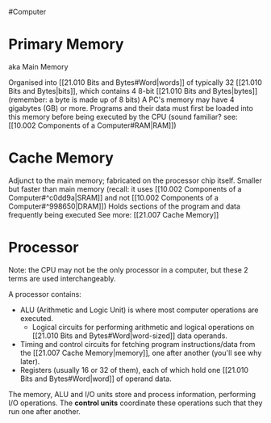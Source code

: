 #Computer 

# Primary Memory
aka Main Memory

Organised into [[21.010 Bits and Bytes#Word|words]] of typically 32 [[21.010 Bits and Bytes|bits]], which contains 4 8-bit [[21.010 Bits and Bytes|bytes]] (remember: a byte is made up of 8 bits)
A PC's memory may have 4 gigabytes (GB) or more.
Programs and their data must first be loaded into this memory before being executed by the CPU (sound familiar? see: [[10.002 Components of a Computer#RAM|RAM]])

# Cache Memory
Adjunct to the main memory; fabricated on the processor chip itself.
Smaller but faster than main memory (recall: it uses [[10.002 Components of a Computer#^c0dd9a|SRAM]] and not [[10.002 Components of a Computer#^998650|DRAM]])
Holds sections of the program and data frequently being executed
See more: [[21.007 Cache Memory]]

# Processor
Note: the CPU may not be the only processor in a computer, but these 2 terms are used interchangeably.

A processor contains:
- ALU (Arithmetic and Logic Unit) is where most computer operations are executed.
	- Logical circuits for performing arithmetic and logical operations on [[21.010 Bits and Bytes#Word|word-sized]] data operands.
- Timing and control circuits for fetching program instructions/data from the [[21.007 Cache Memory|memory]], one after another (you'll see why later).
- Registers (usually 16 or 32 of them), each of which hold one [[21.010 Bits and Bytes#Word|word]] of operand data.

The memory, ALU and I/O units store and process information, performing I/O operations.
The **control units** coordinate these operations such that they run one after another.
